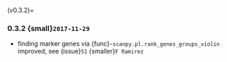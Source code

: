 (v0.3.2)=
### 0.3.2 {small}`2017-11-29`

- finding marker genes via {func}`~scanpy.pl.rank_genes_groups_violin` improved,
  see {issue}`51` {smaller}`F Ramirez`
